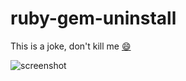 # ruby-gem-uninstall

This is a joke, don't kill me [:smile:](https://rubygems.org/gems/uninstall)


![screenshot](https://raw.githubusercontent.com/hdm/ruby-gem-install/master/screenshot.png)
